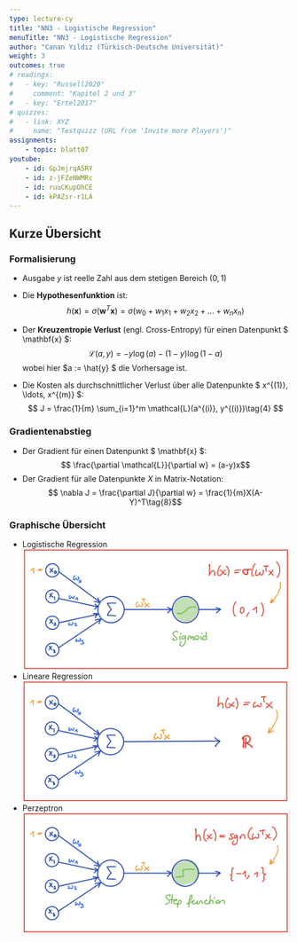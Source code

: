 ```yaml
---
type: lecture-cy
title: "NN3 - Logistische Regression"
menuTitle: "NN3 - Logistische Regression"
author: "Canan Yıldız (Türkisch-Deutsche Universität)"
weight: 3
outcomes: true
# readings:
#   - key: "Russell2020"
#     comment: "Kapitel 2 und 3"
#   - key: "Ertel2017"
# quizzes:
#   - link: XYZ
#     name: "Testquizz (URL from 'Invite more Players')"
assignments:
    - topic: blatt07
youtube:
    - id: GpJmjrqA5RY
    - id: z-jFZeNWMRc
    - id: ruuCKupOhCE
    - id: kPAZsr-r1LA
---
```


## Kurze Übersicht

### Formalisierung
*   Ausgabe $y$ ist reelle Zahl aus dem stetigen Bereich $(0,1)$
*   Die **Hypothesenfunktion** ist:
    $$ h(\mathbf{x}) = \sigma (\mathbf{w}^T\mathbf{x}) = \sigma (w_0 + w_1x_1 + w_2x_2 + \ldots + w_nx_n) $$

*   Der **Kreuzentropie Verlust** (engl. Cross-Entropy) für einen Datenpunkt $ \mathbf{x} $: 
    $$ \mathcal{L}(a, y) =  - y  \log(a) - (1-y)  \log(1-a)\tag{3} $$
    wobei hier $a := \hat{y} $ die Vorhersage ist.

*   Die Kosten als durchschnittlicher Verlust über alle Datenpunkte $ x^{(1)}, \ldots, x^{(m)} $:
$$ J = \frac{1}{m} \sum_{i=1}^m \mathcal{L}(a^{(i)}, y^{(i)})\tag{4} $$


### Gradientenabstieg
*   Der Gradient für einen Datenpunkt $ \mathbf{x} $:
$$  \frac{\partial \mathcal{L}}{\partial w} = (a-y)x$$
*   Der Gradient für alle Datenpunkte $X$ in Matrix-Notation:
$$ \nabla J = \frac{\partial J}{\partial w} = \frac{1}{m}X(A-Y)^T\tag{8}$$


### Graphische Übersicht
*   Logistische Regression
    ![](images/log_reg_nn.png)
*   Lineare Regression
    ![](images/lin_reg_nn.png)
*   Perzeptron
    ![](images/perzeptron_nn.png)


